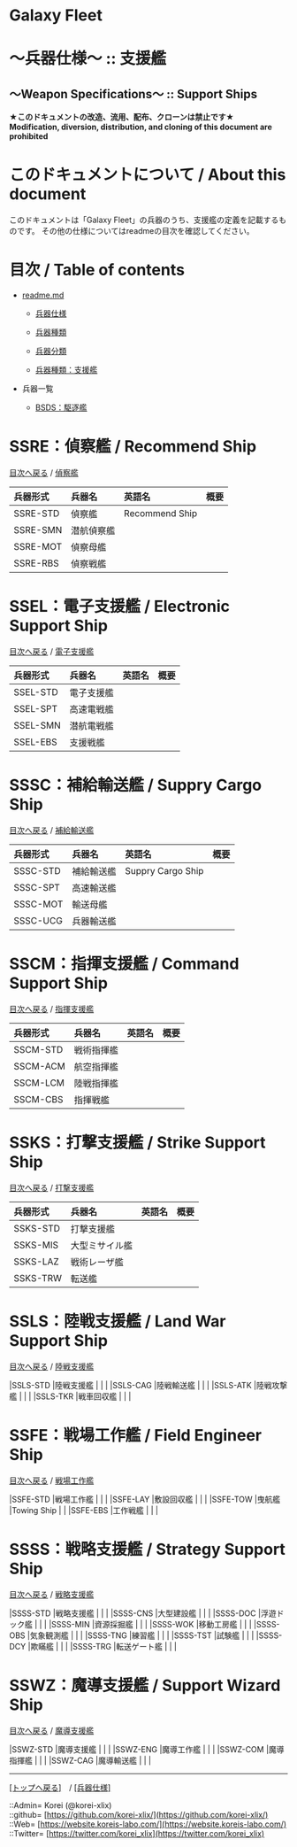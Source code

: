 # Galaxy Fleet
  
<h1>～兵器仕様～ :: 支援艦</h1>  
<h2>～Weapon Specifications～ :: Support Ships</h2>  
  

**★このドキュメントの改造、流用、配布、クローンは禁止です★**  
    **Modification, diversion, distribution, and cloning of this document are prohibited**  
  

<h1 id="aHowto">このドキュメントについて / About this document</h1>  
このドキュメントは「Galaxy Fleet」の兵器のうち、支援艦の定義を記載するものです。  
その他の仕様についてはreadmeの目次を確認してください。  
  





<h1 id="aMokuji">目次 / Table of contents</h1>  

* [readme.md](/readme.md)
  * [兵器仕様](/unit/readme.md)
  * [兵器種類](/strategypart/readme.md#aUnitKind)
  * [兵器分類](/unit/readme.md#aUnitClass)

  * [兵器種類：支援艦](/unit/readme.md#aSupportShips)

* 兵器一覧
  * [BSDS：駆逐艦](#aDestroyer)
  





<h1 id="aRecommendShip">SSRE：偵察艦 / Recommend Ship</h1>  
  
  [目次へ戻る](#aMokuji) / [偵察艦](recommendship.md)  
  

|兵器形式  |兵器名  |英語名  |概要  |
|:--|:--|:--|:--|
|SSRE-STD  |偵察艦      |Recommend Ship  |  |
|SSRE-SMN  |潜航偵察艦  |  |  |
|SSRE-MOT  |偵察母艦    |  |  |
|SSRE-RBS  |偵察戦艦    |  |  |
  





<h1 id="aElectronicSupportShip">SSEL：電子支援艦 / Electronic Support Ship</h1>  
  
  [目次へ戻る](#aMokuji) / [電子支援艦](electronicsupportship.md)  
  

|兵器形式  |兵器名  |英語名  |概要  |
|:--|:--|:--|:--|
|SSEL-STD  |電子支援艦  |  |  |
|SSEL-SPT  |高速電戦艦  |  |  |
|SSEL-SMN  |潜航電戦艦  |  |  |
|SSEL-EBS  |支援戦艦    |  |  |
  





<h1 id="aSupplyCargoShip">SSSC：補給輸送艦 / Suppry Cargo Ship</h1>  
  
  [目次へ戻る](#aMokuji) / [補給輸送艦](supprycargoship.md)  
  

|兵器形式  |兵器名  |英語名  |概要  |
|:--|:--|:--|:--|
|SSSC-STD  |補給輸送艦  |Suppry Cargo Ship  |  |
|SSSC-SPT  |高速輸送艦  |  |  |
|SSSC-MOT  |輸送母艦    |  |  |
|SSSC-UCG  |兵器輸送艦  |  |  |
  





<h1 id="aCommandSupportShip">SSCM：指揮支援艦 / Command Support Ship</h1>  
  
  [目次へ戻る](#aMokuji) / [指揮支援艦](commandsupportship.md)  
  

|兵器形式  |兵器名  |英語名  |概要  |
|:--|:--|:--|:--|
|SSCM-STD  |戦術指揮艦  |  |  |
|SSCM-ACM  |航空指揮艦  |  |  |
|SSCM-LCM  |陸戦指揮艦  |  |  |
|SSCM-CBS  |指揮戦艦    |  |  |
  





<h1 id="aStrikeSupportShip">SSKS：打撃支援艦 / Strike Support Ship</h1>  
  
  [目次へ戻る](#aMokuji) / [打撃支援艦](strikesupportship.md)  
  

|兵器形式  |兵器名  |英語名  |概要  |
|:--|:--|:--|:--|
|SSKS-STD  |打撃支援艦      |  |  |
|SSKS-MIS  |大型ミサイル艦  |  |  |
|SSKS-LAZ  |戦術レーザ艦    |  |  |
|SSKS-TRW  |転送艦          |  |  |
  





<h1 id="aLandWarSupportShip">SSLS：陸戦支援艦 / Land War Support Ship</h1>  
  
  [目次へ戻る](#aMokuji) / [陸戦支援艦](landsupportship.md)  
  

|SSLS-STD  |陸戦支援艦  |  |  |
|SSLS-CAG  |陸戦輸送艦  |  |  |
|SSLS-ATK  |陸戦攻撃艦  |  |  |
|SSLS-TKR  |戦車回収艦  |  |  |
  





<h1 id="aFieldEngineerShip">SSFE：戦場工作艦 / Field Engineer Ship</h1>  
  
  [目次へ戻る](#aMokuji) / [戦場工作艦](fieldengineership.md)  
  

|SSFE-STD  |戦場工作艦  |  |  |
|SSFE-LAY  |敷設回収艦  |  |  |
|SSFE-TOW  |曳航艦      |Towing Ship  |  |
|SSFE-EBS  |工作戦艦    |  |  |
  





<h1 id="aStrategySupportShip">SSSS：戦略支援艦 / Strategy Support Ship</h1>  
  
  [目次へ戻る](#aMokuji) / [戦略支援艦](strategysupportship.md)  
  

|SSSS-STD  |戦略支援艦    |  |  |
|SSSS-CNS  |大型建設艦    |  |  |
|SSSS-DOC  |浮遊ドック艦  |  |  |
|SSSS-MIN  |資源採掘艦    |  |  |
|SSSS-WOK  |移動工房艦    |  |  |
|SSSS-OBS  |気象観測艦    |  |  |
|SSSS-TNG  |練習艦        |  |  |
|SSSS-TST  |試験艦        |  |  |
|SSSS-DCY  |欺瞞艦        |  |  |
|SSSS-TRG  |転送ゲート艦  |  |  |
  





<h1 id="aSupportWizardShip">SSWZ：魔導支援艦 / Support Wizard Ship</h1>  
  
  [目次へ戻る](#aMokuji) / [魔導支援艦](strategysupportship.md)  
  

|SSWZ-STD  |魔導支援艦  |  |  |
|SSWZ-ENG  |魔導工作艦  |  |  |
|SSWZ-COM  |魔導指揮艦  |  |  |
|SSWZ-CAG  |魔導輸送艦  |  |  |
  





***
[[トップへ戻る]](/readme.md)　/
[[兵器仕様]](/unit/readme.md)  
  
::Admin= Korei (@korei-xlix)  
::github= [https://github.com/korei-xlix/](https://github.com/korei-xlix/)  
::Web= [https://website.koreis-labo.com/](https://website.koreis-labo.com/)  
::Twitter= [https://twitter.com/korei_xlix](https://twitter.com/korei_xlix)  
